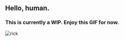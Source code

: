 ## Hello, human.

### This is currently a WIP. Enjoy this GIF for now.

![rick](https://user-images.githubusercontent.com/6115588/135988662-23d1130f-f1cb-4fb5-8d34-884a21207760.png)
